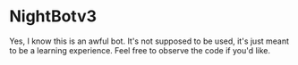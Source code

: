# NightBotv3
Yes, I know this is an awful bot. It's not supposed to be used, it's just meant to be a learning experience. Feel free to observe the code if you'd like.
